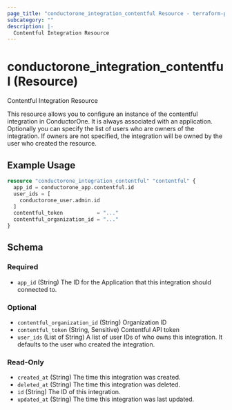 ```yaml
---
page_title: "conductorone_integration_contentful Resource - terraform-provider-conductorone"
subcategory: ""
description: |-
  Contentful Integration Resource
---
```


# conductorone_integration_contentful (Resource)

Contentful Integration Resource

This resource allows you to configure an instance of the contentful integration in ConductorOne.
It is always associated with an application. Optionally you can specify the list of users who are owners of the integration.
If owners are not specified, the integration will be owned by the user who created the resource.

## Example Usage

```terraform
resource "conductorone_integration_contentful" "contentful" {
  app_id = conductorone_app.contentful.id
  user_ids = [
    conductorone_user.admin.id
  ]
  contentful_token           = "..."
  contentful_organization_id = "..."
}
```

<!-- schema generated by tfplugindocs -->
## Schema

### Required

- `app_id` (String) The ID for the Application that this integration should connected to.

### Optional

- `contentful_organization_id` (String) Organization ID
- `contentful_token` (String, Sensitive) Contentful API token
- `user_ids` (List of String) A list of user IDs of who owns this integration. It defaults to the user who created the integration.

### Read-Only

- `created_at` (String) The time this integration was created.
- `deleted_at` (String) The time this integration was deleted.
- `id` (String) The ID of this integration.
- `updated_at` (String) The time this integration was last updated.
